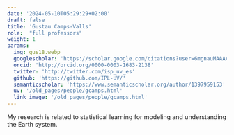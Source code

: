 ```yaml
---
date: '2024-05-10T05:29:29+02:00'
draft: false
title: 'Gustau Camps-Valls'
role:  "full professors"
weight: 1
params:
  img: gus18.webp
  googlescholar: 'https://scholar.google.com/citations?user=6mgnauMAAAAJ'
  orcid: 'http://orcid.org/0000-0003-1683-2138'
  twitter: 'http://twitter.com/isp_uv_es'
  github: 'https://github.com/IPL-UV/'
  semanticscholar: 'https://www.semanticscholar.org/author/1397959153'
  uv: '/old_pages/people/gcamps.html'
  link_image: '/old_pages/people/gcamps.html'
---
```


My research is related to statistical learning for modeling and understanding the Earth system.
